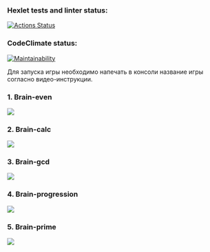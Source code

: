 ### Hexlet tests and linter status:
[![Actions Status](https://github.com/Checke12ed/frontend-project-44/workflows/hexlet-check/badge.svg)](https://github.com/Checke12ed/frontend-project-44/actions)

### CodeClimate status:
[![Maintainability](https://api.codeclimate.com/v1/badges/12e05b9cef716a55a837/maintainability)](https://codeclimate.com/github/Checke12ed/frontend-project-44/maintainability)

Для запуска игры необходимо напечать в консоли название игры согласно видео-инструкции.

<h3>1. Brain-even</h3>
<a href="https://asciinema.org/a/1UcX9QuoCuzXQGPu2lW4jZdg4" target="_blank"><img src="https://asciinema.org/a/1UcX9QuoCuzXQGPu2lW4jZdg4.svg" /></a>

<h3>2. Brain-calc</h3>
<a href="https://asciinema.org/a/7NY178kKIRUST7Bl5PJjs477g" target="_blank"><img src="https://asciinema.org/a/7NY178kKIRUST7Bl5PJjs477g.svg" /></a>

<h3>3. Brain-gcd</h3>
<a href="https://asciinema.org/a/bdlsNzXGlLyImUCZScbz82OTo" target="_blank"><img src="https://asciinema.org/a/bdlsNzXGlLyImUCZScbz82OTo.svg" /></a>

<h3>4. Brain-progression</h3>
<a href="https://asciinema.org/a/ZVt3PwDBoGmKL2ILVKFGht2md" target="_blank"><img src="https://asciinema.org/a/ZVt3PwDBoGmKL2ILVKFGht2md.svg" /></a>

<h3>5. Brain-prime</h3>
<a href="https://asciinema.org/a/JqlgUIXiIZEg8PE1Mod0GLn6q" target="_blank"><img src="https://asciinema.org/a/JqlgUIXiIZEg8PE1Mod0GLn6q.svg" /></a>
